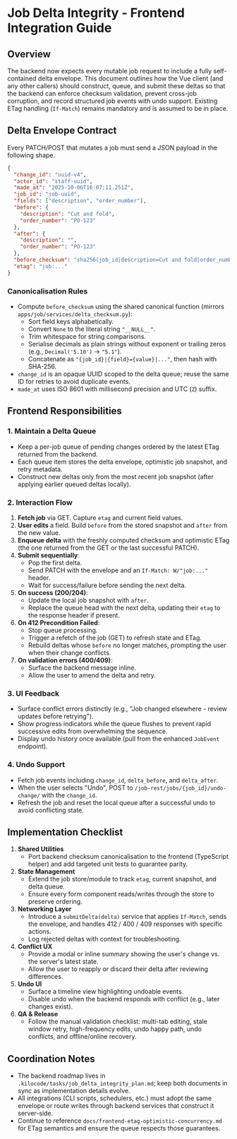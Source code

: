 # Job Delta Integrity - Frontend Integration Guide

## Overview

The backend now expects every mutable job request to include a fully self-contained delta envelope. This document outlines how the Vue client (and any other callers) should construct, queue, and submit these deltas so that the backend can enforce checksum validation, prevent cross-job corruption, and record structured job events with undo support. Existing ETag handling (`If-Match`) remains mandatory and is assumed to be in place.

## Delta Envelope Contract

Every PATCH/POST that mutates a job must send a JSON payload in the following shape.

```json
{
  "change_id": "uuid-v4",
  "actor_id": "staff-uuid",
  "made_at": "2025-10-06T16:07:11.251Z",
  "job_id": "job-uuid",
  "fields": ["description", "order_number"],
  "before": {
    "description": "Cut and fold",
    "order_number": "PO-123"
  },
  "after": {
    "description": "",
    "order_number": "PO-123"
  },
  "before_checksum": "sha256(job_id|description=Cut and fold|order_number=PO-123)",
  "etag": "job:..."
}
```

### Canonicalisation Rules

- Compute `before_checksum` using the shared canonical function (mirrors `apps/job/services/delta_checksum.py`):
  - Sort field keys alphabetically.
  - Convert `None` to the literal string `"__NULL__"`.
  - Trim whitespace for string comparisons.
  - Serialise decimals as plain strings without exponent or trailing zeros (e.g., `Decimal('5.10')` -> `"5.1"`).
  - Concatenate as `"{job_id}|{field}={value}|..."`, then hash with SHA-256.
- `change_id` is an opaque UUID scoped to the delta queue; reuse the same ID for retries to avoid duplicate events.
- `made_at` uses ISO 8601 with millisecond precision and UTC (`Z`) suffix.

## Frontend Responsibilities

### 1. Maintain a Delta Queue

- Keep a per-job queue of pending changes ordered by the latest ETag returned from the backend.
- Each queue item stores the delta envelope, optimistic job snapshot, and retry metadata.
- Construct new deltas only from the most recent job snapshot (after applying earlier queued deltas locally).

### 2. Interaction Flow

1. **Fetch job** via GET. Capture `etag` and current field values.
2. **User edits** a field. Build `before` from the stored snapshot and `after` from the new value.
3. **Enqueue delta** with the freshly computed checksum and optimistic ETag (the one returned from the GET or the last successful PATCH).
4. **Submit sequentially**:
   - Pop the first delta.
   - Send PATCH with the envelope and an `If-Match: W/"job:..."` header.
   - Wait for success/failure before sending the next delta.
5. **On success (200/204)**:
   - Update the local job snapshot with `after`.
   - Replace the queue head with the next delta, updating their `etag` to the response header if present.
6. **On 412 Precondition Failed**:
   - Stop queue processing.
   - Trigger a refetch of the job (GET) to refresh state and ETag.
   - Rebuild deltas whose `before` no longer matches, prompting the user when their change conflicts.
7. **On validation errors (400/409)**:
   - Surface the backend message inline.
   - Allow the user to amend the delta and retry.

### 3. UI Feedback

- Surface conflict errors distinctly (e.g., "Job changed elsewhere - review updates before retrying").
- Show progress indicators while the queue flushes to prevent rapid successive edits from overwhelming the sequence.
- Display undo history once available (pull from the enhanced `JobEvent` endpoint).

### 4. Undo Support

- Fetch job events including `change_id`, `delta_before`, and `delta_after`.
- When the user selects "Undo", POST to `/job-rest/jobs/{job_id}/undo-change/` with the `change_id`.
- Refresh the job and reset the local queue after a successful undo to avoid conflicting state.

## Implementation Checklist

1. **Shared Utilities**
   - Port backend checksum canonicalisation to the frontend (TypeScript helper) and add targeted unit tests to guarantee parity.
2. **State Management**
   - Extend the job store/module to track `etag`, current snapshot, and delta queue.
   - Ensure every form component reads/writes through the store to preserve ordering.
3. **Networking Layer**
   - Introduce a `submitDelta(delta)` service that applies `If-Match`, sends the envelope, and handles 412 / 400 / 409 responses with specific actions.
   - Log rejected deltas with context for troubleshooting.
4. **Conflict UX**
   - Provide a modal or inline summary showing the user's change vs. the server's latest state.
   - Allow the user to reapply or discard their delta after reviewing differences.
5. **Undo UI**
   - Surface a timeline view highlighting undoable events.
   - Disable undo when the backend responds with conflict (e.g., later changes exist).
6. **QA & Release**
   - Follow the manual validation checklist: multi-tab editing, stale window retry, high-frequency edits, undo happy path, undo conflicts, and offline/online recovery.

## Coordination Notes

- The backend roadmap lives in `.kilocode/tasks/job_delta_integrity_plan.md`; keep both documents in sync as implementation details evolve.
- All integrations (CLI scripts, schedulers, etc.) must adopt the same envelope or route writes through backend services that construct it server-side.
- Continue to reference `docs/frontend-etag-optimistic-concurrency.md` for ETag semantics and ensure the queue respects those guarantees.
